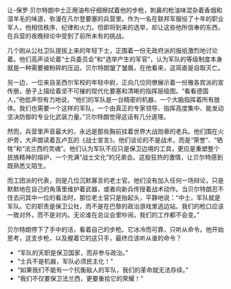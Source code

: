 让-保罗·贝尔特朗中士正用油布仔细擦拭着他的步枪，刺鼻的枪油味混杂着香烟和湿羊毛的味道，弥漫在凡尔登要塞的兵营里。作为一名在联邦军服役了十年的职业军人，他相信秩序、纪律和火力。但即将到来的选举，却让这些他所信奉的东西，在兵营的夜晚辩论中受到了前所未有的挑战。

几个刚从公社卫队提拔上来的年轻下士，正围着一份无政府派的报纸激烈地讨论着。他们高声谈论着“士兵委员会”和“选举产生的军官”，认为军队的等级制度本身就是一种需要被粉碎的压迫。贝尔特朗皱了皱眉，在他看来，这简直是自取灭亡。

另一边，一位来自圣西尔军校的年轻中尉，正向几位同僚展示着一份雅各宾派的宣传册。册子上描绘着坚不可摧的现代化要塞和清晰的指挥层级图。“看看德国人，”他低声但有力地说，“他们的军队是一台精密的机器，一个大脑指挥着所有肢体。我们也需要一个这样的军队，一个由真正的专家领导、指挥高度集中、能发动坚决防御的专业化武装力量。”贝尔特朗觉得这话有几分道理。

然而，兵营里声音最大的，永远是那些胸前挂着世界大战勋章的老兵。他们围在火炉旁，大声朗读着瓦卢瓦的《战士宣言》。他们谈论的不是战术，而是“荣誉”、“牺牲”和“法兰西的灵魂”。他们认为军队不应只是保卫边境的工具，更应是重塑整个民族精神的熔炉，一个充满“战士文化”的兄弟会。这股狂热的激情，让贝尔特感到既熟悉又陌生。

而工团派的代表，则是几位沉默寡言的老士官。他们没有加入任何一场辩论，只是默默地在自己的角落里维护着武器，或者向新兵传授着战术动作。当贝尔特朗忍不住去问其中一位的看法时，那位老士官只是抬起头，平静地说：“中士，军队就是军队。它的职责是保卫公社，而不是在巴黎的政治游戏里选边站。我们的枪口应该一致对外，而不是对内。无论谁在总议会里吵闹，我们的工作都不会变。”

贝尔特朗停下了手中的活，看着自己的步枪。它冰冷而可靠，只听从命令。他开始思考，这支步枪，以及握着它的这只手，最终应该听从谁的命令？

* “军队的天职是保卫国家，而非参与政治。”
* “士兵不是机器，军队必须民主化！”
* “如果我们不能有一个抗衡敌人的军队，我们的革命就无法存续。”
* “我们不仅要保卫法兰西，更要重拾它的荣耀！”